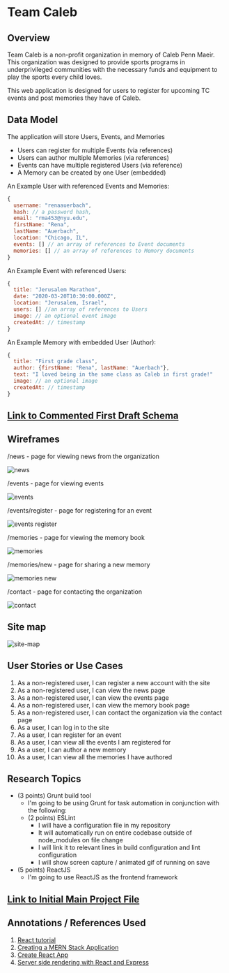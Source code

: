 # Team Caleb

## Overview

Team Caleb is a non-profit organization in memory of Caleb Penn Maeir. This organization was designed to provide sports programs in underprivileged communities with the necessary funds and equipment to play the sports every child loves.

This web application is designed for users to register for upcoming TC events and post memories they have of Caleb. 

## Data Model

The application will store Users, Events, and Memories

* Users can register for multiple Events (via references)
* Users can author multiple Memories (via references)
* Events can have multiple registered Users (via reference)
* A Memory can be created by one User (embedded)

An Example User with referenced Events and Memories:

```javascript
{
  username: "renaauerbach",
  hash: // a password hash,
  email: "rma453@nyu.edu",
  firstName: "Rena",
  lastName: "Auerbach",
  location: "Chicago, IL",
  events: [] // an array of references to Event documents
  memories: [] // an array of references to Memory documents
}
```

An Example Event with referenced Users:

```javascript
{
  title: "Jerusalem Marathon",
  date: "2020-03-20T10:30:00.000Z",
  location: "Jerusalem, Israel",
  users: [] //an array of references to Users 
  image: // an optional event image
  createdAt: // timestamp
}
```

An Example Memory with embedded User (Author):

```javascript
{
  title: "First grade class",
  author: {firstName: "Rena", lastName: "Auerbach"},
  text: "I loved being in the same class as Caleb in first grade!"
  image: // an optional image
  createdAt: // timestamp  
}
```

## [Link to Commented First Draft Schema](db.js) 

## Wireframes

/news - page for viewing news from the organization

![news](documentation/news.png)

/events - page for viewing events

![events](documentation/events.png)

/events/register - page for registering for an event

![events register](documentation/events-register.png)

/memories - page for viewing the memory book

![memories](documentation/memories.png)

/memories/new - page for sharing a new memory 

![memories new](documentation/memories-new.png)

/contact - page for contacting the organization

![contact](documentation/contact.png)

## Site map

![site-map](documentation/site-map.png)

## User Stories or Use Cases

1. As a non-registered user, I can register a new account with the site
2. As a non-registered user, I can view the news page
3. As a non-registered user, I can view the events page
4. As a non-registered user, I can view the memory book page
5. As a non-registered user, I can contact the organization via the contact page
6. As a user, I can log in to the site
7. As a user, I can register for an event
8. As a user, I can view all the events I am registered for
9. As a user, I can author a new memory
10. As a user, I can view all the memories I have authored

## Research Topics

* (3 points) Grunt build tool
    * I'm going to be using Grunt for task automation in conjunction with the following:
	* (2 points) ESLint
	    * I will have a configuration file in my repository
	    * It will automatically run on entire codebase outside of node_modules on file change
	    * I will link it to relevant lines in build configuration and lint configuration
	    * I will show screen capture / animated gif of running on save
* (5 points) ReactJS
    * I'm going to use ReactJS as the frontend framework

## [Link to Initial Main Project File](app.js) 

## Annotations / References Used

1. [React tutorial](https://reactjs.org/tutorial/tutorial.html)
2. [Creating a MERN Stack Application](https://blog.cloudboost.io/creating-your-first-mern-stack-application-b6604d12e4d3)
3. [Create React App](https://create-react-app.dev/)
4. [Server side rendering with React and Express](https://medium.com/front-end-weekly/server-side-rendering-with-react-and-express-382591bfc77c)
